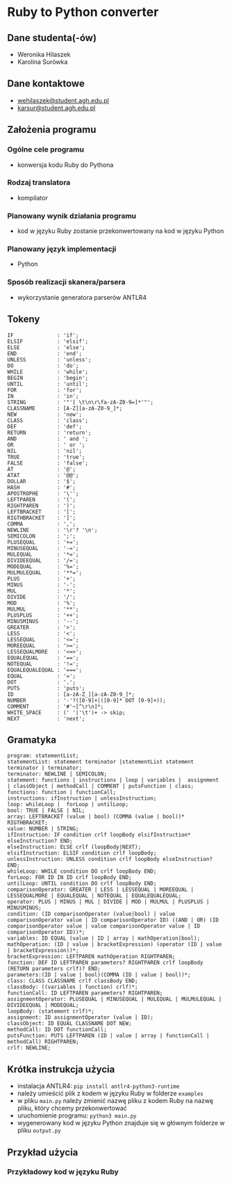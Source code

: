 # Ruby to Python converter

## Dane studenta(-ów)
- Weronika Hilaszek
- Karolina Surówka

## Dane kontaktowe
- wehilaszek@student.agh.edu.pl
- karsur@student.agh.edu.pl

## Założenia programu
### Ogólne cele programu
- konwersja kodu Ruby do Pythona

### Rodzaj translatora
- kompilator

### Planowany wynik działania programu
- kod w języku Ruby zostanie przekonwertowany na kod w języku Python

### Planowany język implementacji
- Python

### Sposób realizacji skanera/parsera
- wykorzystanie generatora parserów ANTLR4

## Tokeny
    
``` antlr
IF              : 'if';
ELSIF           : 'elsif';
ELSE            : 'else';
END             : 'end';
UNLESS          : 'unless';
DO              : 'do';
WHILE           : 'while';
BEGIN           : 'begin';
UNTIL           : 'until';
FOR             : 'for';
IN              : 'in';
STRING          : '"'[ \t\n\r\fa-zA-Z0-9=]*'"';
CLASSNAME       : [A-Z][a-zA-Z0-9_]*;
NEW             : 'new';
CLASS           : 'class';
DEF             : 'def';
RETURN          : 'return';
AND             : ' and ';
OR              : ' or ';
NIL             : 'nil';
TRUE            : 'true';
FALSE           : 'false';
AT              : '@';
ATAT            : '@@';
DOLLAR          : '$';
HASH            : '#';
APOSTROPHE      : '\'';
LEFTPAREN       : '(';
RIGHTPAREN      : ')';
LEFTBRACKET     : '[';
RIGTHBRACKET    : ']';
COMMA           : ',';
NEWLINE         : '\r'? '\n';
SEMICOLON       : ';';
PLUSEQUAL       : '+=';
MINUSEQUAL      : '-=';
MULEQUAL        : '*=';
DIVIDEEQUAL     : '/=';
MODEQUAL        : '%=';
MULMULEQUAL     : '**=';
PLUS            : '+';
MINUS           : '-';
MUL             : '*';
DIVIDE          : '/';
MOD             : '%';
MULMUL          : '**';
PLUSPLUS        : '++';
MINUSMINUS      : '--';
GREATER         : '>';
LESS            : '<';
LESSEQUAL       : '<=';
MOREEQUAL       : '>=';
LESSEQUALMORE   : '<=>';
EQUALEQUAL      : '==';
NOTEQUAL        : '!=';
EQUALEQUALEQUAL : '===';
EQUAL           : '=';
DOT             : '.';
PUTS            : 'puts';
ID              : [a-zA-Z_][a-zA-Z0-9_]*;
NUMBER          : '-'?([0-9]+|([0-9]* DOT [0-9]+));
COMMENT         : '#'~[^\r\n]*;
WHITE_SPACE     : (' '|'\t')+ -> skip;
NEXT            : 'next';
```

## Gramatyka 

``` antlr
program: statementList;
statementList: statement terminator |statementList statement terminator | terminator;
terminator: NEWLINE | SEMICOLON;
statement: functions | instructions | loop | variables |  assignment  | classObject | methodCall | COMMENT | putsFunction | class;
functions: function | functionCall;
instructions: ifInstruction | unlessInstruction;
loop: whileLoop |  forLoop | untilLoop;
bool: TRUE | FALSE | NIL;
array: LEFTBRACKET (value | bool) (COMMA (value | bool))* RIGTHBRACKET;
value: NUMBER | STRING;
ifInstruction: IF condition crlf loopBody elsifInstruction* elseInstruction? END;
elseInstruction: ELSE crlf (loopBody|NEXT);
elsifInstruction: ELSIF condition crlf loopBody;
unlessInstruction: UNLESS condition crlf loopBody elseInstruction? END;
whileLoop: WHILE condition DO crlf loopBody END;
forLoop: FOR ID IN ID crlf loopBody END;
untilLoop: UNTIL condition DO crlf loopBody END;
comparisonOperator: GREATER | LESS | LESSEQUAL | MOREEQUAL | LESSEQUALMORE | EQUALEQUAL | NOTEQUAL | EQUALEQUALEQUAL;
operator: PLUS | MINUS | MUL | DIVIDE | MOD | MULMUL | PLUSPLUS | MINUSMINUS;
condition: (ID comparisonOperator (value|bool) | value comparisonOperator value | ID comparisonOperator ID) ((AND | OR) (ID comparisonOperator value | value comparisonOperator value | ID comparisonOperator ID))*;
variables: ID EQUAL (value | ID | array | mathOperation|bool);
mathOperation: (ID | value | bracketExpression) (operator (ID | value | bracketExpression))*;
bracketExpression: LEFTPAREN mathOperation RIGHTPAREN;
function: DEF ID LEFTPAREN parameters? RIGHTPAREN crlf loopBody (RETURN parameters crlf)? END;
parameters:(ID | value | bool)(COMMA (ID | value | bool))*;
class: CLASS CLASSNAME crlf classBody END;
classBody: ((variables | function) crlf)*;
functionCall: ID LEFTPAREN parameters? RIGHTPAREN;
assignmentOperator: PLUSEQUAL | MINUSEQUAL | MULEQUAL | MULMULEQUAL | DIVIDEEQUAL | MODEQUAL;
loopBody: (statement crlf)*;
assignment: ID assignmentOperator (value | ID);
classObject: ID EQUAL CLASSNAME DOT NEW;
methodCall: ID DOT functionCall;
putsFunction: PUTS LEFTPAREN (ID | value | array | functionCall | methodCall) RIGHTPAREN;
crlf: NEWLINE; 
```

## Krótka instrukcja użycia
- instalacja ANTLR4: `pip install antlr4-python3-runtime`
- należy umieścić plik z kodem w języku Ruby w folderze `examples`
- w pliku `main.py` należy zmienić nazwę pliku z kodem Ruby na nazwę pliku, który chcemy przekonwertować
- uruchomienie programu: `python3 main.py`
- wygenerowany kod w języku Python znajduje się w głównym folderze w pliku `output.py`

## Przykład użycia 

### Przykładowy kod w języku Ruby

``` ruby

